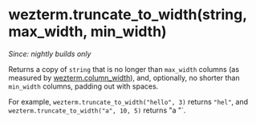 # wezterm.truncate_to_width(string, max_width, min_width)

*Since: nightly builds only*

Returns a copy of `string` that is no longer than `max_width` columns
(as measured by [wezterm.column_width](column_width.md)), and, optionally,
no shorter than `min_width` columns, padding out with spaces.

For example, `wezterm.truncate_to_width("hello", 3)` returns `"hel"`,
and `wezterm.truncate_to_width("a", 10, 5)` returns "a    "`.

